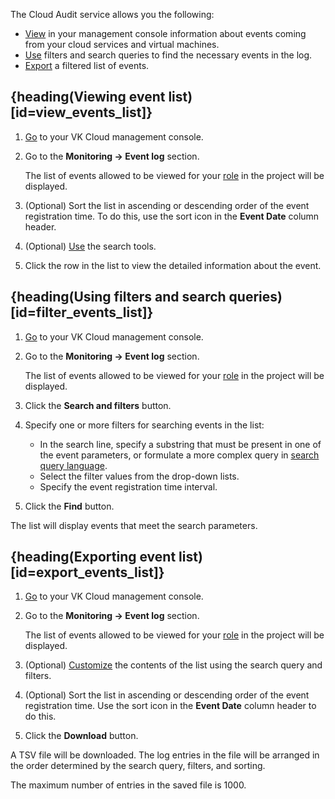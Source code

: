 The Cloud Audit service allows you the following:

- [View](#view_events_list) in your management console information about events coming from your cloud services and virtual machines.
- [Use](#filter_events_list) filters and search queries to find the necessary events in the log.
- [Export](#export_events_list) a filtered list of events.

## {heading(Viewing event list)[id=view_events_list]}

1. [Go](https://cloud.vk.com/app/en) to your VK Cloud management console.
1. Go to the **Monitoring → Event log** section.

   The list of events allowed to be viewed for your [role](/en/tools-for-using-services/account/concepts/rolesandpermissions) in the project will be displayed.

1. (Optional) Sort the list in ascending or descending order of the event registration time. To do this, use the sort icon in the **Event Date** column header.
1. (Optional) [Use](#filter_events_list) the search tools.
1. Click the row in the list to view the detailed information about the event.

## {heading(Using filters and search queries)[id=filter_events_list]}

1. [Go](https://cloud.vk.com/app/en) to your VK Cloud management console.
1. Go to the **Monitoring → Event log** section.

   The list of events allowed to be viewed for your [role](/en/tools-for-using-services/account/concepts/rolesandpermissions) in the project will be displayed.

1. Click the **Search and filters** button.

1. Specify one or more filters for searching events in the list:

   - In the search line, specify a substring that must be present in one of the event parameters, or formulate a more complex query in [search query language](/en/monitoring-services/event-log/concepts/search-language).
   - Select the filter values from the drop-down lists.
   - Specify the event registration time interval.

1. Click the **Find** button.

The list will display events that meet the search parameters.

## {heading(Exporting event list)[id=export_events_list]}

1. [Go](https://cloud.vk.com/app/en) to your VK Cloud management console.
1. Go to the **Monitoring → Event log** section.

   The list of events allowed to be viewed for your [role](/en/tools-for-using-services/account/concepts/rolesandpermissions) in the project will be displayed.

1. (Optional) [Customize](#filter_events_list) the contents of the list using the search query and filters.
1. (Optional) Sort the list in ascending or descending order of the event registration time. Use the sort icon in the **Event Date** column header to do this.
1. Click the **Download** button.

A TSV file will be downloaded. The log entries in the file will be arranged in the order determined by the search query, filters, and sorting.

<info>

The maximum number of entries in the saved file is 1000.

</info>
